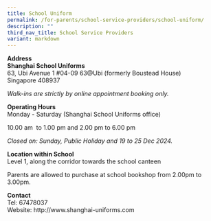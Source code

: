 ```yaml
---
title: School Uniform
permalink: /for-parents/school-service-providers/school-uniform/
description: ""
third_nav_title: School Service Providers
variant: markdown
---
```

<p><strong>Address</strong>
<br><strong>Shanghai School Uniforms</strong>
<br>63, Ubi Avenue 1 #04-09 63@Ubi (formerly Boustead House)
<br>Singapore 408937</p>
<p><em>Walk-ins are strictly by online appointment booking only.</em>
</p>
<p><strong>Operating Hours</strong>
<br>Monday - Saturday (Shanghai School Uniforms office)</p>
<p>10.00 am&nbsp; to 1.00 pm and 2.00 pm to 6.00 pm</p>
<p><em>Closed on: Sunday, Public Holiday and 19 to 25 Dec 2024.</em>
</p>
<p><strong>Location within School</strong>
<br>Level 1, along the corridor towards the school canteen</p>
<p>Parents are allowed to purchase at school bookshop from 2.00pm to 3.00pm.</p>
<p><strong>Contact</strong>
<br>Tel: 67478037
<br>Website: http://www.shanghai-uniforms.com</p>